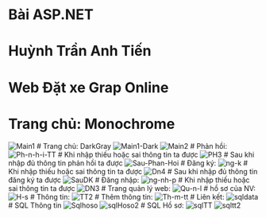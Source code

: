 # Bài ASP.NET
# Huỳnh Trần Anh Tiến
# Web Đặt xe Grap Online
# Trang chủ: Monochrome
<img src="https://i.ibb.co/r6KR5tF/Main1.png" alt="Main1" border="0">
# Trang chủ: DarkGray
<img src="https://i.ibb.co/T8fzLwp/Main1-Dark.png" alt="Main1-Dark" border="0">
<img src="https://i.ibb.co/V2qVpyG/Main2.png" alt="Main2" border="0">
# Phản hồi:
<img src="https://i.ibb.co/nLwj96K/Ph-n-h-i-TT.png" alt="Ph-n-h-i-TT" border="0">
# Khi nhập thiếu hoặc sai thông tin ta được
<img src="https://i.ibb.co/ykFWGKK/PH3.png" alt="PH3" border="0">
# Sau khi nhập đủ thông tin phản hồi ta được
<img src="https://i.ibb.co/drwt8rk/Sau-Phan-Hoi.png" alt="Sau-Phan-Hoi" border="0">
# Đăng ký:
<img src="https://i.ibb.co/pwRfdTW/ng-k.png" alt="ng-k" border="0">
# Khi nhập thiếu hoặc sai thông tin ta được
<img src="https://i.ibb.co/bRVKG1P/Dn4.png" alt="Dn4" border="0">
# Sau khi nhập đủ thông tin đăng ký ta được
<img src="https://i.ibb.co/Wy7KCkQ/SauDK.png" alt="SauDK" border="0">
# Đăng nhập:
<img src="https://i.ibb.co/McC5196/ng-nh-p.png" alt="ng-nh-p" border="0">
# Khi nhập thiếu hoặc sai thông tin ta được
<img src="https://i.ibb.co/xGyRBNV/DN3.png" alt="DN3" border="0">
# Trang quản lý web:
<img src="https://i.ibb.co/k8yp6qh/Qu-n-l.png" alt="Qu-n-l" border="0">
# hồ sơ của NV:
<img src="https://i.ibb.co/chv4DmQ/H-s.png" alt="H-s" border="0">
# Thông tin:
<img src="https://i.ibb.co/Nj5dKqT/TT2.png" alt="TT2" border="0">
# Thêm thông tin:
<img src="https://i.ibb.co/XCdvn14/Th-m-tt.png" alt="Th-m-tt" border="0">
# Liên kết:
<img src="https://i.ibb.co/jGBndQF/sqldata.png" alt="sqldata" border="0">
# SQL Thông tin
<img src="https://i.ibb.co/Jv2f56B/Sqlhoso.png" alt="Sqlhoso" border="0">
<img src="https://i.ibb.co/XXx52x1/sqlHoso2.png" alt="sqlHoso2" border="0">
# SQL Hồ sơ:
<img src="https://i.ibb.co/6427bS6/sqlTT.png" alt="sqlTT" border="0">
<img src="https://i.ibb.co/X2zpkdd/sqltt2.png" alt="sqltt2" border="0">









